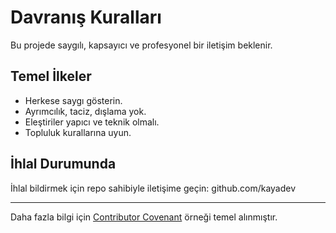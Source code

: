 # Davranış Kuralları

Bu projede saygılı, kapsayıcı ve profesyonel bir iletişim beklenir.

## Temel İlkeler
- Herkese saygı gösterin.
- Ayrımcılık, taciz, dışlama yok.
- Eleştiriler yapıcı ve teknik olmalı.
- Topluluk kurallarına uyun.

## İhlal Durumunda
İhlal bildirmek için repo sahibiyle iletişime geçin: github.com/kayadev

---
Daha fazla bilgi için [Contributor Covenant](https://www.contributor-covenant.org/) örneği temel alınmıştır.
